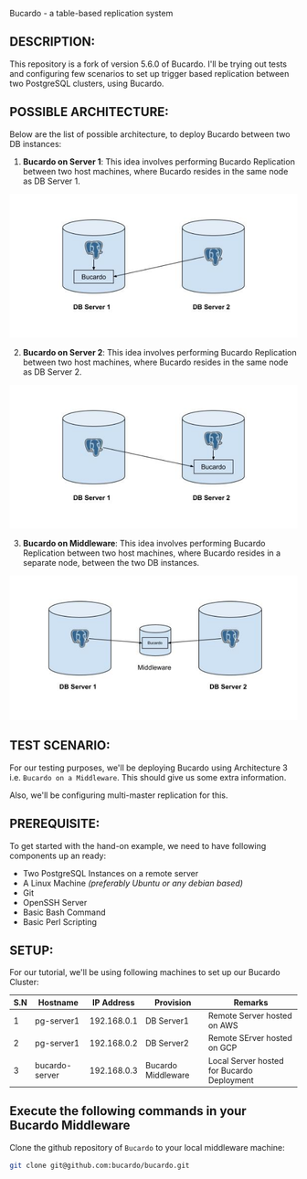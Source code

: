 
Bucardo - a table-based replication system

DESCRIPTION:
------------

This repository is a fork of version 5.6.0 of Bucardo. I'll be trying out tests and configuring few scenarios to set up trigger based replication between two PostgreSQL clusters, using Bucardo.

POSSIBLE ARCHITECTURE:
----------------------

Below are the list of possible architecture, to deploy Bucardo between two DB instances:

1. **Bucardo on Server 1**: This idea involves performing Bucardo Replication between two host machines, where Bucardo resides in the same node as DB Server 1.

![Bucardo on Server 1](../images/bucardo_on_db_server1.jpg)

2. **Bucardo on Server 2**: This idea involves performing Bucardo Replication between two host machines, where Bucardo resides in the same node as DB Server 2.

![Bucardo on Server 2](../images/bucardo_on_db_server2.jpg)

3. **Bucardo on Middleware**: This idea involves performing Bucardo Replication between two host machines, where Bucardo resides in a separate node, between the two DB instances.

![Bucardo on Middleware](../images/bucardo_on_middleware.jpg)

TEST SCENARIO:
--------------

For our testing purposes, we'll be deploying Bucardo using Architecture 3 i.e. `Bucardo on a Middleware`. This should give us some extra information.

Also, we'll be configuring multi-master replication for this.

PREREQUISITE:
-------------

To get started with the hand-on example, we need to have following components up an ready:

- Two PostgreSQL Instances on a remote server
- A Linux Machine *(preferably Ubuntu or any debian based)*
- Git
- OpenSSH Server
- Basic Bash Command
- Basic Perl Scripting

SETUP:
------

For our tutorial, we'll be using following machines to set up our Bucardo Cluster:

| S.N | Hostname | IP Address | Provision | Remarks | 
| --- | -------- | ---------- | --------- | ------- |
| 1 | pg-server1 | 192.168.0.1 | DB Server1 | Remote Server hosted on AWS |
| 2 | pg-server1 | 192.168.0.2 | DB Server2 | Remote SErver hosted on GCP |
| 3 | bucardo-server | 192.168.0.3 | Bucardo Middleware | Local Server hosted for Bucardo Deployment |

## Execute the following commands in your Bucardo Middleware

Clone the github repository of `Bucardo` to your local middleware machine:

```bash
git clone git@github.com:bucardo/bucardo.git
```
